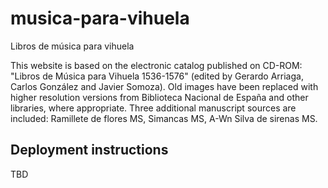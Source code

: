 # musica-para-vihuela
Libros de música para vihuela

This website is based on the electronic catalog published on CD-ROM: "Libros de Música para Vihuela 1536-1576" (edited by Gerardo Arriaga, Carlos González and Javier Somoza). Old images have been replaced with higher resolution versions from Biblioteca Nacional de España and other libraries, where appropriate. Three additional manuscript sources are included: Ramillete de flores MS, Simancas MS, A-Wn Silva de sirenas MS. 

## Deployment instructions

TBD
